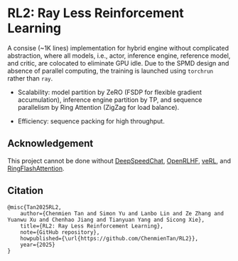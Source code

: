 # RL2: Ray Less Reinforcement Learning

A consise (~1K lines) implementation for hybrid engine without complicated abstraction, where all models, i.e., actor, inference engine, reference model, and critic, are colocated to eliminate GPU idle.
Due to the SPMD design and absence of parallel computing, the training is launched using `torchrun` rather than `ray`.

* Scalability: model partition by ZeRO (FSDP for flexible gradient accumulation), inference engine partition by TP, and sequence parallelism by Ring Attention (ZigZag for load balance).

* Efficiency: sequence packing for high throughput.

## Acknowledgement

This project cannot be done without [DeepSpeedChat](https://github.com/deepspeedai/DeepSpeedExamples/tree/master/applications/DeepSpeed-Chat), [OpenRLHF](https://github.com/OpenRLHF/OpenRLHF), [veRL](https://github.com/volcengine/verl), and [RingFlashAttention](https://github.com/zhuzilin/ring-flash-attention).

## Citation
```
@misc{Tan2025RL2,
    author={Chenmien Tan and Simon Yu and Lanbo Lin and Ze Zhang and Yuanwu Xu and Chenhao Jiang and Tianyuan Yang and Sicong Xie},
    title={RL2: Ray Less Reinforcement Learning},
    note={GitHub repository},
    howpublished={\url{https://github.com/ChenmienTan/RL2}},
    year={2025}
}
```